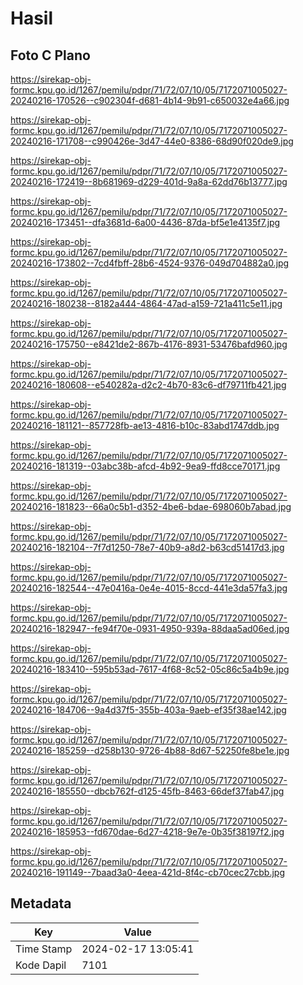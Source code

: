# Hasil

## Foto C Plano

https://sirekap-obj-formc.kpu.go.id/1267/pemilu/pdpr/71/72/07/10/05/7172071005027-20240216-170526--c902304f-d681-4b14-9b91-c650032e4a66.jpg

https://sirekap-obj-formc.kpu.go.id/1267/pemilu/pdpr/71/72/07/10/05/7172071005027-20240216-171708--c990426e-3d47-44e0-8386-68d90f020de9.jpg

https://sirekap-obj-formc.kpu.go.id/1267/pemilu/pdpr/71/72/07/10/05/7172071005027-20240216-172419--8b681969-d229-401d-9a8a-62dd76b13777.jpg

https://sirekap-obj-formc.kpu.go.id/1267/pemilu/pdpr/71/72/07/10/05/7172071005027-20240216-173451--dfa3681d-6a00-4436-87da-bf5e1e4135f7.jpg

https://sirekap-obj-formc.kpu.go.id/1267/pemilu/pdpr/71/72/07/10/05/7172071005027-20240216-173802--7cd4fbff-28b6-4524-9376-049d704882a0.jpg

https://sirekap-obj-formc.kpu.go.id/1267/pemilu/pdpr/71/72/07/10/05/7172071005027-20240216-180238--8182a444-4864-47ad-a159-721a411c5e11.jpg

https://sirekap-obj-formc.kpu.go.id/1267/pemilu/pdpr/71/72/07/10/05/7172071005027-20240216-175750--e8421de2-867b-4176-8931-53476bafd960.jpg

https://sirekap-obj-formc.kpu.go.id/1267/pemilu/pdpr/71/72/07/10/05/7172071005027-20240216-180608--e540282a-d2c2-4b70-83c6-df79711fb421.jpg

https://sirekap-obj-formc.kpu.go.id/1267/pemilu/pdpr/71/72/07/10/05/7172071005027-20240216-181121--857728fb-ae13-4816-b10c-83abd1747ddb.jpg

https://sirekap-obj-formc.kpu.go.id/1267/pemilu/pdpr/71/72/07/10/05/7172071005027-20240216-181319--03abc38b-afcd-4b92-9ea9-ffd8cce70171.jpg

https://sirekap-obj-formc.kpu.go.id/1267/pemilu/pdpr/71/72/07/10/05/7172071005027-20240216-181823--66a0c5b1-d352-4be6-bdae-698060b7abad.jpg

https://sirekap-obj-formc.kpu.go.id/1267/pemilu/pdpr/71/72/07/10/05/7172071005027-20240216-182104--7f7d1250-78e7-40b9-a8d2-b63cd51417d3.jpg

https://sirekap-obj-formc.kpu.go.id/1267/pemilu/pdpr/71/72/07/10/05/7172071005027-20240216-182544--47e0416a-0e4e-4015-8ccd-441e3da57fa3.jpg

https://sirekap-obj-formc.kpu.go.id/1267/pemilu/pdpr/71/72/07/10/05/7172071005027-20240216-182947--fe94f70e-0931-4950-939a-88daa5ad06ed.jpg

https://sirekap-obj-formc.kpu.go.id/1267/pemilu/pdpr/71/72/07/10/05/7172071005027-20240216-183410--595b53ad-7617-4f68-8c52-05c86c5a4b9e.jpg

https://sirekap-obj-formc.kpu.go.id/1267/pemilu/pdpr/71/72/07/10/05/7172071005027-20240216-184706--9a4d37f5-355b-403a-9aeb-ef35f38ae142.jpg

https://sirekap-obj-formc.kpu.go.id/1267/pemilu/pdpr/71/72/07/10/05/7172071005027-20240216-185259--d258b130-9726-4b88-8d67-52250fe8be1e.jpg

https://sirekap-obj-formc.kpu.go.id/1267/pemilu/pdpr/71/72/07/10/05/7172071005027-20240216-185550--dbcb762f-d125-45fb-8463-66def37fab47.jpg

https://sirekap-obj-formc.kpu.go.id/1267/pemilu/pdpr/71/72/07/10/05/7172071005027-20240216-185953--fd670dae-6d27-4218-9e7e-0b35f38197f2.jpg

https://sirekap-obj-formc.kpu.go.id/1267/pemilu/pdpr/71/72/07/10/05/7172071005027-20240216-191149--7baad3a0-4eea-421d-8f4c-cb70cec27cbb.jpg


## Metadata

| Key        | Value               |
| ---------- | ------------------- |
| Time Stamp | 2024-02-17 13:05:41 |
| Kode Dapil | 7101                |



